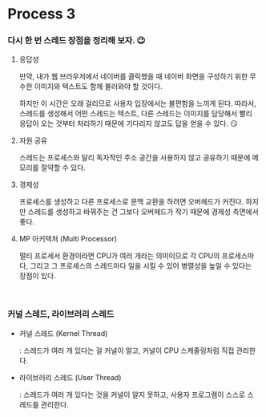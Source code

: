 # Process 3

### 다시 한 번 스레드 장점을 정리해 보자. 😉

1. 응답성

   만약, 내가 웹 브라우저에서 네이버를 클릭했을 때 네이버 화면을 구성하기 위한 무수한 이미지와 텍스트도 함께 불러와야 할 것이다.

   하지만 이 시간은 오래 걸리므로 사용자 입장에서는 불편함을 느끼게 된다. 따라서, 스레드를 생성해서 어떤 스레드는 텍스트, 다른 스레드는 이미지를 담당해서 빨리 응답이 오는 것부터 처리하기 때문에 기다리지 않고도 답을 얻을 수 있다. 😏

2. 자원 공유

   스레드는 프로세스와 달리 독자적인 주소 공간을 사용하지 않고 공유하기 때문에 메모리를 절약할 수 있다.

3. 경제성

   프로세스를 생성하고 다른 프로세스로 문맥 교환을 하려면 오버헤드가 커진다. 하지만 스레드를 생성하고 바꿔주는 건 그보다 오버헤드가 작기 때문에 경제성 측면에서 좋다.

4. MP 아키텍처 (Multi Processor)

   멀티 프로세서 환경이라면 CPU가 여러 개라는 의미이므로 각 CPU의 프로세스마다, 그리고 그 프로세스의 스레드마다 일을 시킬 수 있어 병렬성을 높일 수 있다는 장점이 있다.

<br>

### 커널 스레드, 라이브러리 스레드

+ 커널 스레드 (Kernel Thread)

  : 스레드가 여러 개 있다는 걸 커널이 알고, 커널이 CPU 스케줄링처럼 직접 관리한다.

+ 라이브러리 스레드 (User Thread)

  : 스레드가 여러 개 있다는 것을 커널이 알지 못하고, 사용자 프로그램이 스스로 스레드를 관리한다.